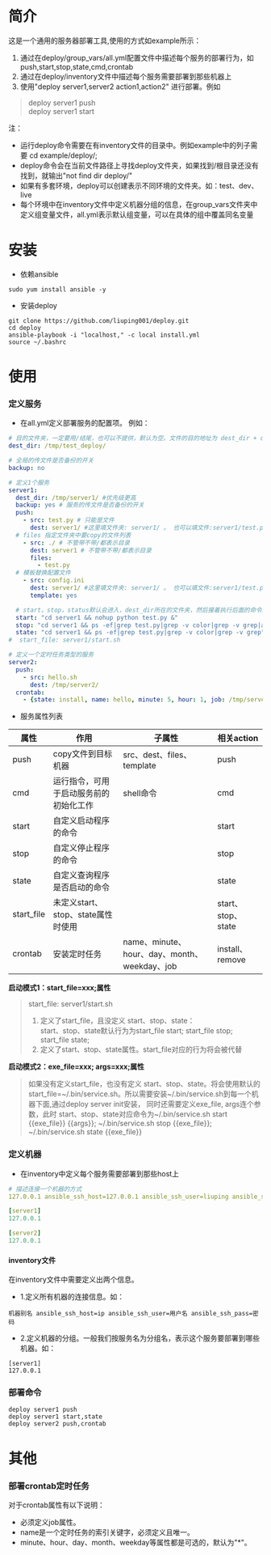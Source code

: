 # 简介
这是一个通用的服务器部署工具,使用的方式如example所示：
1. 通过在deploy/group_vars/all.yml配置文件中描述每个服务的部署行为，如push,start,stop,state,cmd,crontab
2. 通过在deploy/inventory文件中描述每个服务需要部署到那些机器上
3. 使用"deploy server1,server2 action1,action2" 进行部署。例如 
> deploy server1 push  
> deploy server1 start

注：
* 运行deploy命令需要在有inventory文件的目录中。例如example中的列子需要 cd example/deploy/;  
* deploy命令会在当前文件路径上寻找deploy文件夹，如果找到/根目录还没有找到，就输出"not find dir deploy/"  
* 如果有多套环境，deploy可以创建表示不同环境的文件夹。如：test、dev、live  
* 每个环境中在inventory文件中定义机器分组的信息，在group_vars文件夹中定义组变量文件，all.yml表示默认组变量，可以在具体的组中覆盖同名变量  

# 安装
* 依赖ansible
```shell script
sudo yum install ansible -y
```
* 安装deploy
```
git clone https://github.com/liuping001/deploy.git
cd deploy
ansible-playbook -i "localhost," -c local install.yml 
source ~/.bashrc
```
# 使用
### 定义服务
* 在all.yml定义部署服务的配置项。
例如：
```yaml
# 目的文件夹，一定要用/结尾，也可以不提供，默认为空。文件的目的地址为 dest_dir + dest
dest_dir: /tmp/test_deploy/

# 全局的传文件是否备份的开关
backup: no

# 定义1个服务
server1:
  dest_dir: /tmp/server1/ #优先级更高
  backup: yes # 服务的传文件是否备份的开关
  push:
    - src: test.py # 只能是文件
      dest: server1/ #这里填文件夹: server1/ 。 也可以填文件:server1/test.py，但上级目录需要存在
  # files 指定文件夹中要copy的文件列表
    - src: ./ # 不管带不带/都表示目录
      dest: server1 # 不管带不带/都表示目录
      files:
        - test.py
  # 模板替换配置文件
    - src: config.ini
      dest: server1/ #这里填文件夹: server1/ 。 也可以填文件:server1/test.py，但上级目录需要存在
      template: yes

  # start，stop，status默认会进入，dest_dir所在的文件夹，然后接着执行后面的命令。如果dest_dir为空，就进入用户目录了
  start: "cd server1 && nohup python test.py &"
  stop: "cd server1 && ps -ef|grep test.py|grep -v color|grep -v grep|awk '{print $2}'|xargs kill"
  state: "cd server1 && ps -ef|grep test.py|grep -v color|grep -v grep"
#  start_file: server1/start.sh

# 定义一个定时任务类型的服务
server2:
  push:
    - src: hello.sh
      dest: /tmp/server2/
  crontab:
    - {state: install, name: hello, minute: 5, hour: 1, job: /tmp/server2/hello.sh}
```
* 服务属性列表

属性|作用|子属性|相关action  
-|-|-|-
push|copy文件到目标机器|src、dest、files、template|push 
cmd|运行指令，可用于启动服务前的初始化工作|shell命令|cmd
start|自定义启动程序的命令||start
stop|自定义停止程序的命令||stop
state|自定义查询程序是否启动的命令||state
start_file|未定义start、stop、state属性时使用||start、stop、state|
crontab|安装定时任务|name、minute、hour、day、month、weekday、job|install、remove

**启动模式1：start_file=xxx;属性**
> start_file: server1/start.sh
> 1. 定义了start_file，且没定义 start、stop、state：  
> start、stop、state默认行为为start_file start; start_file stop; start_file state;
> 2. 定义了start、stop、state属性。start_file对应的行为将会被代替    

**启动模式2：exe_file=xxx; args=xxx;属性**
> 如果没有定义start_file，也没有定义 start、stop、state。将会使用默认的start_file=~/.bin/service.sh。所以需要安装~/.bin/service.sh到每一个机器下面,通过deploy server init安装，
> 同时还需要定义exe_file, args连个参数，此时 start、stop、state对应命令为~/.bin/service.sh start {{exe_file}} {{args}}; ~/.bin/service.sh stop {{exe_file}};
> ~/.bin/service.sh state {{exe_file}} 

### 定义机器
* 在inventory中定义每个服务需要部署到那些host上
```yaml
# 描述连接一个机器的方式
127.0.0.1 ansible_ssh_host=127.0.0.1 ansible_ssh_user=liuping ansible_ssh_pass=liuping

[server1]
127.0.0.1

[server2]
127.0.0.1
```
#### inventory文件
在inventory文件中需要定义出两个信息。  
  
* 1.定义所有机器的连接信息。如：
```
机器别名 ansible_ssh_host=ip ansible_ssh_user=用户名 ansible_ssh_pass=密码
```
* 2.定义机器的分组。一般我们按服务名为分组名，表示这个服务要部署到哪些机器。如：
```
[server1]
127.0.0.1
```

### 部署命令
```shell script
deploy server1 push
deploy server1 start,state
deploy server2 push,crontab
```

# 其他

### 部署crontab定时任务
对于crontab属性有以下说明：
* 必须定义job属性。 
* name是一个定时任务的索引关键字，必须定义且唯一。
* minute、hour、day、month、weekday等属性都是可选的，默认为"*"。 



